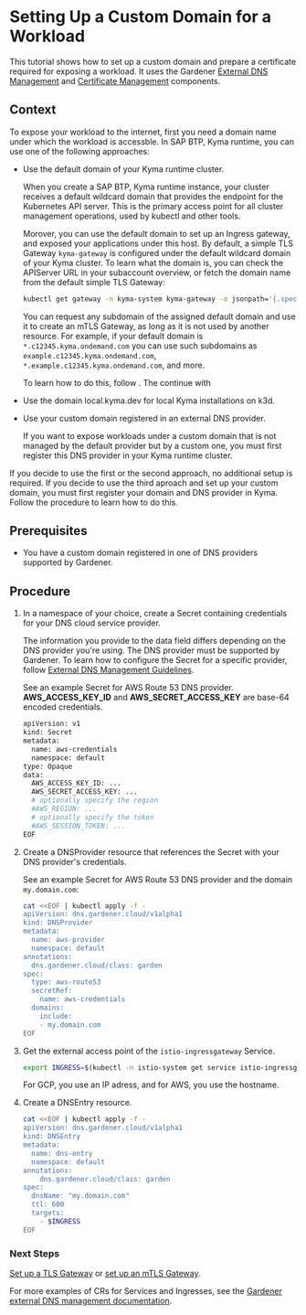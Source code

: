 # Setting Up a Custom Domain for a Workload

This tutorial shows how to set up a custom domain and prepare a certificate required for exposing a workload. It uses the Gardener [External DNS Management](https://github.com/gardener/external-dns-management) and [Certificate Management](https://github.com/gardener/cert-management) components.

## Context
To expose your workload to the internet, first you need a domain name under which the workload is accessble. In SAP BTP, Kyma runtime, you can use one of the following approaches:

- Use the default domain of your Kyma runtime cluster.
  
    When you create a SAP BTP, Kyma runtime instance, your cluster receives a default wildcard domain that provides the endpoint for the Kubernetes API server. This is the primary access point for all cluster management operations, used by kubectl and other tools.

    Morover, you can use the default domain to set up an Ingress gateway, and exposed your applications under this host. By default, a simple TLS Gateway `kyma-gateway` is configured under the default wildcard domain of your Kyma cluster. To learn what the domain is, you can check the APIServer URL in your subaccount overview, or fetch the domain name from the default simple TLS Gateway:
    
    ```bash
    kubectl get gateway -n kyma-system kyma-gateway -o jsonpath='{.spec.servers[0].hosts}'
    ```
    
    You can request any subdomain of the assigned default domain and use it to create an mTLS Gateway, as long as it is not used by another resource. For example, if your default domain is `*.c12345.kyma.ondemand.com` you can use such subdomains as `example.c12345.kyma.ondemand.com`, `*.example.c12345.kyma.ondemand.com`, and more.

    To learn how to do this, follow [](#set-up-an-external-dns-provider). The continue with [](#use-gardener-managed-certificates)

- Use the domain local.kyma.dev for local Kyma installations on k3d.

- Use your custom domain registered in an external DNS provider.
  
    If you want to expose workloads under a custom domain that is not managed by the default provider but by a custom one, you must first register this DNS provider in your Kyma runtime cluster.

If you decide to use the first or the second approach, no additional setup is required. If you decide to use the third aproach and set up your custom domain, you must first register your domain and DNS provider in Kyma. Follow the procedure to learn how to do this.

## Prerequisites

* You have a custom domain registered in one of DNS providers supported by Gardener.

## Procedure

1. In a namespace of your choice, create a Secret containing credentials for your DNS cloud service provider.
        
    The information you provide to the data field differs depending on the DNS provider you're using. The DNS provider must be supported by Gardener. To learn how to configure the Secret for a specific provider, follow [External DNS Management Guidelines](https://github.com/gardener/cert-management?tab=readme-ov-file#using-commonname-and-optional-dnsnames).

    See an example Secret for AWS Route 53 DNS provider. **AWS_ACCESS_KEY_ID** and **AWS_SECRET_ACCESS_KEY** are base-64 encoded credentials.

    ```bash
    apiVersion: v1
    kind: Secret
    metadata:
      name: aws-credentials
      namespace: default
    type: Opaque
    data:
      AWS_ACCESS_KEY_ID: ...
      AWS_SECRET_ACCESS_KEY: ...
      # optionally specify the region
      #AWS_REGION: ... 
      # optionally specify the token
      #AWS_SESSION_TOKEN: ...
    EOF
    ```

2. Create a DNSProvider resource that references the Secret with your DNS provider's credentials.
   
   See an example Secret for AWS Route 53 DNS provider and the domain `my.domain.com`:

    ```bash
    cat <<EOF | kubectl apply -f -
    apiVersion: dns.gardener.cloud/v1alpha1
    kind: DNSProvider
    metadata:
      name: aws-provider
      namespace: default
    annotations:
      dns.gardener.cloud/class: garden
    spec:
      type: aws-route53
      secretRef:
        name: aws-credentials
      domains:
        include:
        - my.domain.com
    EOF
    ```

3. Get the external access point of the `istio-ingressgateway` Service.

    ```bash
    export INGRESS=$(kubectl -n istio-system get service istio-ingressgateway -o jsonpath='{.status.loadBalancer.ingress[0].ip}'); [ -z "$INGRESS" ] && export INGRESS=$(kubectl -n istio-system get service istio-ingressgateway -o jsonpath='{.status.loadBalancer.ingress[0].hostname}')
    ```
    For GCP, you use an IP adress, and for AWS, you use the hostname.

4. Create a DNSEntry resource.
    
    ```bash
    cat <<EOF | kubectl apply -f -
    apiVersion: dns.gardener.cloud/v1alpha1
    kind: DNSEntry
    metadata:
      name: dns-entry
      namespace: default
    annotations:
        dns.gardener.cloud/class: garden
    spec:
      dnsName: "my.domain.com"
      ttl: 600
      targets:
        - $INGRESS
    EOF
    ```

### Next Steps
[Set up a TLS Gateway](./01-20-set-up-tls-gateway.md) or [set up an mTLS Gateway](./01-30-set-up-mtls-gateway.md).

For more examples of CRs for Services and Ingresses, see the [Gardener external DNS management documentation](https://github.com/gardener/external-dns-management/tree/master/examples).
